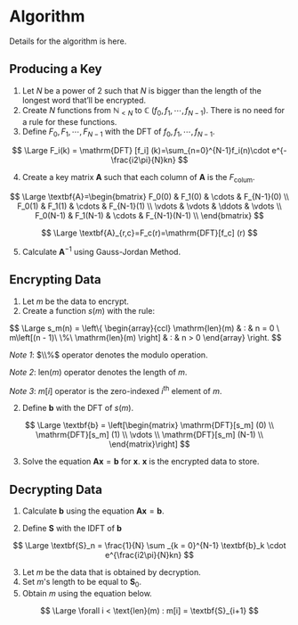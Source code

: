 # Algorithm

Details for the algorithm is here.

## Producing a Key

1. Let $N$ be a power of $2$ such that $N$ is bigger than the length of the longest word that’ll be encrypted.
2. Create $N$ functions from $\mathbb{N}_ {< N}$ to $\mathbb{C}$ ($f_0, f_1, \cdots, f_{N-1}$). There is no need for a rule for these functions.
3. Define $F_0, F_1, \cdots, F_{N-1}$ with the $\mathrm{DFT}$ of $f_0, f_1, \cdots, f_{N-1}$.

$$
\Large
F_i(k) = \mathrm{DFT} [f_i] (k)=\sum_{n=0}^{N-1}f_i(n)\cdot e^{-\frac{i2\pi}{N}kn}
$$

4. Create a key matrix $\textbf{A}$ such that each column of $\textbf{A}$ is the $F_{\mathrm{colum}}$.

<!--
$$
\large
\textbf{A}=\begin{bmatrix}
\mathrm{DFT}[f_0] (0) & \mathrm{DFT}[f_1] (0) & \cdots & \mathrm{DFT}[f_{N-1}] (0) \\
\mathrm{DFT}[f_0] (1) & \mathrm{DFT}[f_1] (1) & \cdots & \mathrm{DFT}[f_{N-1}] (1) \\
\vdots & \vdots & \ddots & \vdots \\
\mathrm{DFT}[f_0] (N-1) & \mathrm{DFT}[f_1] (N-1) & \cdots & \mathrm{DFT}[f_{N-1}] (N-1) \\
\end{bmatrix}
$$-->

$$
\Large
\textbf{A}=\begin{bmatrix}
F_0(0) & F_1(0) & \cdots & F_{N-1}(0) \\
F_0(1) & F_1(1) & \cdots & F_{N-1}(1) \\
\vdots & \vdots & \ddots & \vdots \\
F_0(N-1) & F_1(N-1) & \cdots & F_{N-1}(N-1) \\
\end{bmatrix}
$$

$$
\Large
\textbf{A}_{r,c}=F_c(r)=\mathrm{DFT}[f_c] (r)
$$

5. Calculate $\textbf{A}^{-1}$ using Gauss-Jordan Method.

## Encrypting Data

1. Let $m$ be the data to encrypt.
2. Create a function $s(m)$ with the rule:

$$
\Large
s_m(n) = \left\\{ \begin{array}{ccl}
\mathrm{len}(m) & : & n = 0 \\
m\left[(n - 1)\ \\%\  \mathrm{len}(m) \right] & : & n > 0
\end{array} \right.
$$

*Note 1*: $\\%$ operator denotes the modulo operation. 

*Note 2*: $\mathrm{len}(m)$ operator denotes the length of $m$.

*Note 3*: $m[i]$ operator is the zero-indexed $i$<sup>th</sup> element of $m$.

2. Define $\textbf{b}$ with the $\mathrm{DFT}$ of $s(m)$.

$$
\Large
\textbf{b} = \left[\begin{matrix}
\mathrm{DFT}[s_m] (0) \\
\mathrm{DFT}[s_m] (1) \\
\vdots \\
\mathrm{DFT}[s_m] (N-1) \\
\end{matrix}\right]
$$

3. Solve the equation $\textbf{A}\textbf{x}=\textbf{b}$ for $\textbf{x}$. $\textbf{x}$ is the encrypted data to store.

<!--
$$
\large
\begin{array}{rcl}
\textbf{A}\textbf{x} & = & \textbf{b} \\
\textbf{A}^{-1} \textbf{A} \textbf{x} & = & \textbf{A}^{-1} \textbf{b} \\
\textbf{x} & = & \textbf{A}^{-1}\textbf{b}
\end{array}
$$
-->

## Decrypting Data

1. Calculate $\textbf{b}$ using the equation $\textbf{A}\textbf{x}=\textbf{b}$.
<!--2. Let $\textbf{v}_r$ be the element in the $r$th row of $\textbf{v}$.-->
2. Define $\textbf{S}$ with the $\text{IDFT}$ of $\textbf{b}$

$$
\Large
\textbf{S}_n = \frac{1}{N} \sum _{k = 0}^{N-1} \textbf{b}_k \cdot e^{\frac{i2\pi}{N}kn}
$$

3. Let $m$ be the data that is obtained by decryption.
4. Set $m$'s length to be equal to $\textbf{S}_0$.
5. Obtain $m$ using the equation below.

$$
\Large
\forall i < \text{len}(m) : m[i] = \textbf{S}_{i+1}
$$

